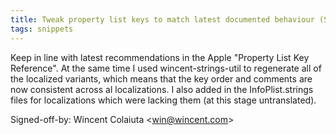```yaml
---
title: Tweak property list keys to match latest documented behaviour (Synergy, 2b03b13)
tags: snippets
---
```


Keep in line with latest recommendations in the Apple "Property List Key Reference". At the same time I used wincent-strings-util to regenerate all of the localized variants, which means that the key order and comments are now consistent across al localizations. I also added in the InfoPlist.strings files for localizations which were lacking them (at this stage untranslated).

Signed-off-by: Wincent Colaiuta &lt;win@wincent.com&gt;
